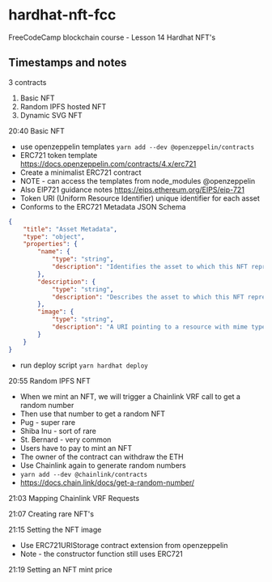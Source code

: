 # hardhat-nft-fcc

FreeCodeCamp blockchain course - Lesson 14 Hardhat NFT's

## Timestamps and notes

3 contracts
1. Basic NFT
2. Random IPFS hosted NFT
3. Dynamic SVG NFT

20:40 Basic NFT
- use openzeppelin templates ```yarn add --dev @openzeppelin/contracts```
- ERC721 token template https://docs.openzeppelin.com/contracts/4.x/erc721
- Create a minimalist ERC721 contract 
- NOTE - can access the templates from node_modules @openzeppelin
- Also EIP721 guidance notes https://eips.ethereum.org/EIPS/eip-721
- Token URI (Uniform Resource Identifier) unique identifier for each asset
- Conforms to the ERC721 Metadata JSON Schema 
```json
{
    "title": "Asset Metadata",
    "type": "object",
    "properties": {
        "name": {
            "type": "string",
            "description": "Identifies the asset to which this NFT represents"
        },
        "description": {
            "type": "string",
            "description": "Describes the asset to which this NFT represents"
        },
        "image": {
            "type": "string",
            "description": "A URI pointing to a resource with mime type image/* representing the asset to which this NFT represents. Consider making any images at a width between 320 and 1080 pixels and aspect ratio between 1.91:1 and 4:5 inclusive."
        }
    }
}
```
- run deploy script ```yarn hardhat deploy```

20:55 Random IPFS NFT
- When we mint an NFT, we will trigger a Chainlink VRF call to get a random number
- Then use that number to get a random NFT
- Pug - super rare
- Shiba Inu - sort of rare
- St. Bernard - very common
- Users have to pay to mint an NFT
- The owner of the contract can withdraw the ETH
- Use Chainlink again to generate random numbers
- ```yarn add --dev @chainlink/contracts```
- https://docs.chain.link/docs/get-a-random-number/

21:03 Mapping Chainlink VRF Requests

21:07 Creating rare NFT's

21:15 Setting the NFT image
- Use ERC721URIStorage contract extension from openzeppelin
- Note - the constructor function still uses ERC721

21:19 Setting an NFT mint price



